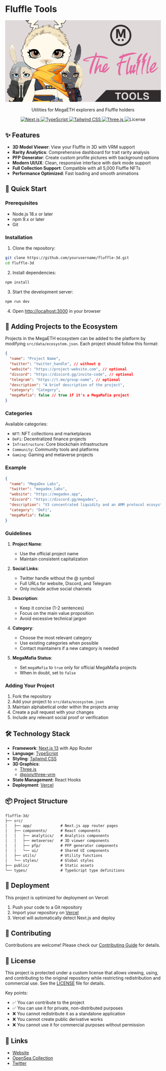 # Fluffle Tools

<div align="center">
  <img src="/public/socialpreview.jpg" alt="Fluffle Tools Preview" width="600" />
  <p>Utilities for MegaETH explorers and Fluffle holders</p>
</div>

<div align="center">
  <a href="https://nextjs.org">
    <img src="https://img.shields.io/badge/Next.js-13-black" alt="Next.js" />
  </a>
  <a href="https://www.typescriptlang.org">
    <img src="https://img.shields.io/badge/TypeScript-5-blue" alt="TypeScript" />
  </a>
  <a href="https://tailwindcss.com">
    <img src="https://img.shields.io/badge/Tailwind-3-38bdf8" alt="Tailwind CSS" />
  </a>
  <a href="https://threejs.org">
    <img src="https://img.shields.io/badge/Three.js-Latest-black" alt="Three.js" />
  </a>
  <img src="https://img.shields.io/badge/License-Custom-red" alt="License" />
</div>

## ✨ Features

- **3D Model Viewer**: View your Fluffle in 3D with VRM support
- **Rarity Analytics**: Comprehensive dashboard for trait rarity analysis
- **PFP Generator**: Create custom profile pictures with background options
- **Modern UI/UX**: Clean, responsive interface with dark mode support
- **Full Collection Support**: Compatible with all 5,000 Fluffle NFTs
- **Performance Optimized**: Fast loading and smooth animations

## 🚀 Quick Start

### Prerequisites

- Node.js 18.x or later
- npm 9.x or later
- Git

### Installation

1. Clone the repository:

```bash
git clone https://github.com/yourusername/fluffle-3d.git
cd fluffle-3d
```

2. Install dependencies:

```bash
npm install
```

3. Start the development server:

```bash
npm run dev
```

4. Open [http://localhost:3000](http://localhost:3000) in your browser

## 📝 Adding Projects to the Ecosystem

Projects in the MegaETH ecosystem can be added to the platform by modifying `src/data/ecosystem.json`. Each project should follow this format:

```json
{
  "name": "Project Name",
  "twitter": "twitter_handle", // without @
  "website": "https://project-website.com", // optional
  "discord": "https://discord.gg/invite-code", // optional
  "telegram": "https://t.me/group-name", // optional
  "description": "A brief description of the project",
  "category": "Category",
  "megaMafia": false // true if it's a MegaMafia project
}
```

### Categories

Available categories:

- `NFT`: NFT collections and marketplaces
- `DeFi`: Decentralized finance projects
- `Infrastructure`: Core blockchain infrastructure
- `Community`: Community tools and platforms
- `Gaming`: Gaming and metaverse projects

### Example

```json
{
  "name": "MegaDex Labs",
  "twitter": "megadex_labs",
  "website": "https://megadex.app",
  "discord": "https://discord.gg/megadex",
  "description": "V3 concentrated liquidity and an AMM protocol ecosystem that hits different",
  "category": "DeFi",
  "megaMafia": false
}
```

### Guidelines

1. **Project Name**:

   - Use the official project name
   - Maintain consistent capitalization

2. **Social Links**:

   - Twitter handle without the @ symbol
   - Full URLs for website, Discord, and Telegram
   - Only include active social channels

3. **Description**:

   - Keep it concise (1-2 sentences)
   - Focus on the main value proposition
   - Avoid excessive technical jargon

4. **Category**:

   - Choose the most relevant category
   - Use existing categories when possible
   - Contact maintainers if a new category is needed

5. **MegaMafia Status**:
   - Set `megaMafia` to `true` only for official MegaMafia projects
   - When in doubt, set to `false`

### Adding Your Project

1. Fork the repository
2. Add your project to `src/data/ecosystem.json`
3. Maintain alphabetical order within the projects array
4. Create a pull request with your changes
5. Include any relevant social proof or verification

## 🛠 Technology Stack

- **Framework**: [Next.js 13](https://nextjs.org/) with App Router
- **Language**: [TypeScript](https://www.typescriptlang.org/)
- **Styling**: [Tailwind CSS](https://tailwindcss.com/)
- **3D Graphics**:
  - [Three.js](https://threejs.org/)
  - [@pixiv/three-vrm](https://github.com/pixiv/three-vrm)
- **State Management**: React Hooks
- **Deployment**: [Vercel](https://vercel.com)

## 📦 Project Structure

```
fluffle-3d/
├── src/
│   ├── app/             # Next.js app router pages
│   ├── components/      # React components
│   │   ├── analytics/   # Analytics components
│   │   ├── metaverse/   # 3D viewer components
│   │   ├── pfp/         # PFP generator components
│   │   └── ui/          # Shared UI components
│   ├── utils/           # Utility functions
│   └── styles/          # Global styles
├── public/              # Static assets
└── types/               # TypeScript type definitions
```

## 🚢 Deployment

This project is optimized for deployment on Vercel:

1. Push your code to a Git repository
2. Import your repository on [Vercel](https://vercel.com/new)
3. Vercel will automatically detect Next.js and deploy

## 🤝 Contributing

Contributions are welcome! Please check our [Contributing Guide](CONTRIBUTING.md) for details.

## 📄 License

This project is protected under a custom license that allows viewing, using, and contributing to the original repository while restricting redistribution and commercial use. See the [LICENSE](LICENSE) file for details.

Key points:

- ✅ You can contribute to the project
- ✅ You can use it for private, non-distributed purposes
- ❌ You cannot redistribute it as a standalone application
- ❌ You cannot create public derivative works
- ❌ You cannot use it for commercial purposes without permission

## 🔗 Links

- [Website](https://fluffletools.com)
- [OpenSea Collection](https://opensea.io/collection/megaeth-nft-1)
- [Twitter](https://twitter.com/0x_ultra)
